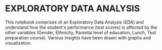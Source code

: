 # EXPLORATORY DATA ANALYSIS
   This notebook comprises of an Exploratory Data Analysis (EDA) and understand how the 
   student's performance (test scores) is affected by the other variables (Gender, Ethnicity, 
   Parental level of education, Lunch, Test preparation course).
   Various insights have been drawn with graphs and visualization.
   
